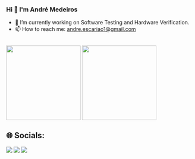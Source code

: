 ### Hi 👋 I'm André Medeiros

- 🔭 I’m currently working on Software Testing and Hardware Verification.
- 📫 How to reach me: andre.escariao1@gmail.com
  
##

<div>
  <img height=200 align="center" src="https://github-readme-stats.vercel.app/api?username=andreemedeiros&show_icons=true&theme=transparent" />
  <img height=200 align="center" src="https://github-readme-stats.vercel.app/api/top-langs/?username=andreemedeiros&layout=compact&show_icons=true&theme=transparent">
</div>

## 🌐 Socials:
<div> 
  <a href="https://discord.gg" target="_blank"><img src="https://img.shields.io/badge/Discord-7289DA?style=for-the-badge&logo=discord&logoColor=white" target="_blank"></a> 
  <a href = "mailto:andre.escariao1@gmail.com"><img src="https://img.shields.io/badge/-Gmail-%23333?style=for-the-badge&logo=gmail&logoColor=white" target="_blank"></a>
  <a href="https://www.linkedin.com/in/andreemedeiros/" target="_blank"><img src="https://img.shields.io/badge/-LinkedIn-%230077B5?style=for-the-badge&logo=linkedin&logoColor=white" target="_blank"></a> 
</div>
